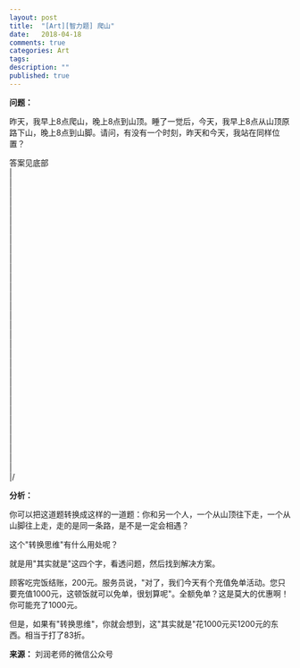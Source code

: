 ```yaml
---
layout: post
title:  "[Art][智力题] 爬山"
date:   2018-04-18
comments: true
categories: Art
tags: 
description: ""
published: true
---
```


**问题：**

昨天，我早上8点爬山，晚上8点到山顶。睡了一觉后，今天，我早上8点从山顶原路下山，晚上8点到山脚。请问，有没有一个时刻，昨天和今天，我站在同样位置？

答案见底部 <br />
| <br />
| <br />
| <br />
| <br />
| <br />
| <br />
| <br />
| <br />
| <br />
| <br />
| <br />
| <br />
| <br />
| <br />
| <br />
| <br />
| <br />
| <br />
| <br />
| <br />
| <br />
| <br />
| <br />
| <br />
| <br />
| <br />
| <br />
| <br />
| <br />
| <br />
| <br />
| <br />
|/ <br />

**分析：**

你可以把这道题转换成这样的一道题：你和另一个人，一个从山顶往下走，一个从山脚往上走，走的是同一条路，是不是一定会相遇？

这个"转换思维"有什么用处呢？

就是用"其实就是"这四个字，看透问题，然后找到解决方案。
 
顾客吃完饭结账，200元。服务员说，"对了，我们今天有个充值免单活动。您只要充值1000元，这顿饭就可以免单，很划算呢"。全额免单？这是莫大的优惠啊！你可能充了1000元。

但是，如果有"转换思维"，你就会想到，这"其实就是"花1000元买1200元的东西。相当于打了83折。

**来源：** 刘润老师的微信公众号
